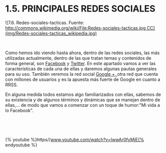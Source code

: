 
# 1.5. PRINCIPALES REDES SOCIALES


![7.6. Redes-sociales-tacticas. Fuente: http://commons.wikimedia.org/wiki/File:Redes-sociales-tacticas.jpg CC](img/Redes-sociales-tacticas_wikipedia.jpg)

 

Como hemos ido viendo hasta ahora, dentro de las redes sociales, las más utilizadas actualmente, dentro de las que tratan temas y contenidos de forma general, son [Facebook](https://www.facebook.com/) y [Twitter](https://twitter.com/). En este apartado vamos a ver las características de cada una de ellas y daremos algunas pautas generales para su uso. También veremos la red social [Google +, ](https://accounts.google.com/ServiceLogin?service=oz&amp;passive=1209600&amp;continue=https://plus.google.com/?gpsrc%3Dogpy0%26tab%3DwX%26partnerid%3Dogpy0)otra red que cuenta con millones de usuarios y es la apuesta más fuerte de Google en cuanto a RRSS.

En alguna medida todos estamos algo familiarizados con ellas, sabemos de su existencia y de algunos términos y dinámicas que se manejan dentro de ellas,... de modo que vamos a comenzar con un toque de humor:"Mi vida a lo Facebook".

 

 


{% youtube %}https//www.youtube.com/watch?v=IwwAr0fyMjE{% endyoutube %}

 

